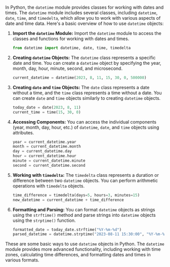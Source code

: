 In Python, the `datetime` module provides classes for working with dates and times. The `datetime` module includes several classes, including `datetime`, `date`, `time`, and `timedelta`, which allow you to work with various aspects of date and time data. Here's a basic overview of how to use `datetime` objects:

1. **Import the `datetime` Module:**
   Import the `datetime` module to access the classes and functions for working with dates and times.

   ```python
   from datetime import datetime, date, time, timedelta
   ```

2. **Creating `datetime` Objects:**
   The `datetime` class represents a specific date and time. You can create a `datetime` object by specifying the year, month, day, hour, minute, second, and microsecond.

   ```python
   current_datetime = datetime(2023, 8, 11, 15, 30, 0, 500000)
   ```

3. **Creating `date` and `time` Objects:**
   The `date` class represents a date without a time, and the `time` class represents a time without a date. You can create `date` and `time` objects similarly to creating `datetime` objects.

   ```python
   today_date = date(2023, 8, 11)
   current_time = time(15, 30, 0)
   ```

4. **Accessing Components:**
   You can access the individual components (year, month, day, hour, etc.) of `datetime`, `date`, and `time` objects using attributes.

   ```python
   year = current_datetime.year
   month = current_datetime.month
   day = current_datetime.day
   hour = current_datetime.hour
   minute = current_datetime.minute
   second = current_datetime.second
   ```

5. **Working with `timedelta`:**
   The `timedelta` class represents a duration or difference between two `datetime` objects. You can perform arithmetic operations with `timedelta` objects.

   ```python
   time_difference = timedelta(days=5, hours=3, minutes=15)
   new_datetime = current_datetime + time_difference
   ```

6. **Formatting and Parsing:**
   You can format `datetime` objects as strings using the `strftime()` method and parse strings into `datetime` objects using the `strptime()` function.

   ```python
   formatted_date = today_date.strftime("%Y-%m-%d")
   parsed_datetime = datetime.strptime("2023-08-11 15:30:00", "%Y-%m-%d %H:%M:%S")
   ```

These are some basic ways to use `datetime` objects in Python. The `datetime` module provides more advanced functionality, including working with time zones, calculating time differences, and formatting dates and times in various formats.
